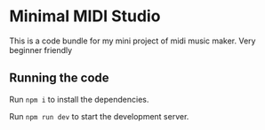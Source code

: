 
  # Minimal MIDI Studio

  This is a code bundle for my mini project of midi music maker. Very beginner friendly

  ## Running the code

  Run `npm i` to install the dependencies.

  Run `npm run dev` to start the development server.
  
